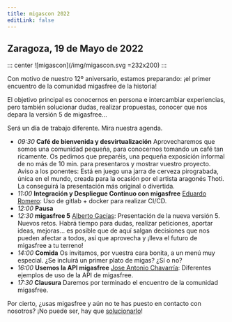 ```yaml
---
title: migascon 2022
editLink: false
---
```


## Zaragoza, 19 de Mayo de 2022

::: center
![migascon](/img/migascon.svg =232x200)
:::

Con motivo de nuestro 12º aniversario, estamos preparando: ¡el primer encuentro de la comunidad migasfree de la historia!

<!-- more -->

El objetivo principal es conocernos en persona e intercambiar experiencias, pero también solucionar dudas, realizar propuestas, conocer que nos depara la versión 5 de migasfree…

Será un día de trabajo diferente. Mira nuestra agenda.

- _09:30_ **Café de bienvenida y desvirtualización**
  Aprovecharemos que somos una comunidad pequeña, para conocernos tomando un café tan ricamente. Os pedimos que preparéis, una pequeña exposición informal de no más de 10 min. para presentaros y mostrar vuestro proyecto.
  Aviso a los ponentes: Está en juego una jarra de cerveza pirograbada, única en el mundo, creada para la ocasión por el artista aragonés Thoti. La conseguirá la presentación más original o divertida.
- _11:00_ **Integración y Despliegue Continuo con migasfree**
  [Eduardo Romero](https://twitter.com/eduromo): Uso de gitlab + docker para realizar CI/CD.
- _12:00_ **Pausa**
- _12:30_ **migasfree 5**
  [Alberto Gacías](http://twitter.com/albertogacias): Presentación de la nueva versión 5. Nuevos retos. Habrá tiempo para dudas, realizar peticiones, aportar ideas, mejoras… es posible que de aquí salgan decisiones que nos pueden afectar a todos, así que aprovecha y ¡lleva el futuro de migasfree a tu terreno!
- _14:00_ **Comida**
  Os invitamos, por vuestra cara bonita, a un menú muy especial. ¿Se incluirá un primer plato de migas? ¿Sí o no?
- _16:00_ **Usemos la API migasfree**
  [Jose Antonio Chavarría](http://es.linkedin.com/in/jachavar/): Diferentes ejemplos de uso de la API de migasfree.
- _17:30_ **Clausura**
  Daremos por terminado el encuentro de la comunidad migasfree.

Por cierto, ¿usas migasfree y aún no te has puesto en contacto con nosotros? ¡No puede ser, hay que [solucionarlo](/team)!
